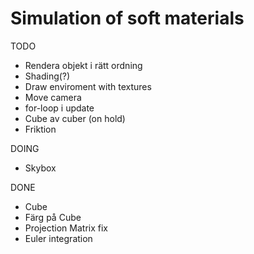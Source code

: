 # Simulation of soft materials

TODO
- Rendera objekt i rätt ordning
- Shading(?)
- Draw enviroment with textures
- Move camera
- for-loop i update
- Cube av cuber (on hold)
- Friktion

DOING
- Skybox

DONE
- Cube
- Färg på Cube
- Projection Matrix fix
- Euler integration


